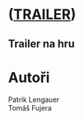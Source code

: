 # ([TRAILER](https://www.youtube.com))
## Trailer na hru
# Autoři
Patrik Lengauer <br>
Tomáš Fujera
